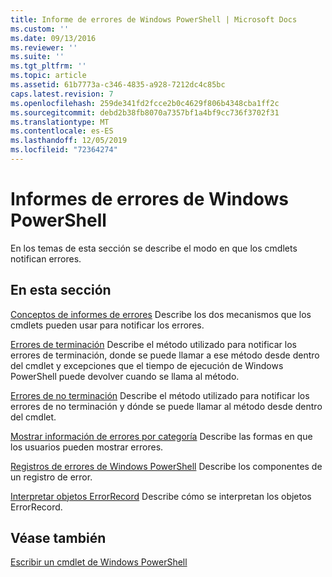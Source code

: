 ```yaml
---
title: Informe de errores de Windows PowerShell | Microsoft Docs
ms.custom: ''
ms.date: 09/13/2016
ms.reviewer: ''
ms.suite: ''
ms.tgt_pltfrm: ''
ms.topic: article
ms.assetid: 61b7773a-c346-4835-a928-7212dc4c85bc
caps.latest.revision: 7
ms.openlocfilehash: 259de341fd2fcce2b0c4629f806b4348cba1ff2c
ms.sourcegitcommit: debd2b38fb8070a7357bf1a4bf9cc736f3702f31
ms.translationtype: MT
ms.contentlocale: es-ES
ms.lasthandoff: 12/05/2019
ms.locfileid: "72364274"
---
```

# <a name="windows-powershell-error-reporting"></a>Informes de errores de Windows PowerShell

En los temas de esta sección se describe el modo en que los cmdlets notifican errores.

## <a name="in-this-section"></a>En esta sección

[Conceptos de informes de errores](./error-reporting-concepts.md) Describe los dos mecanismos que los cmdlets pueden usar para notificar los errores.

[Errores de terminación](./terminating-errors.md) Describe el método utilizado para notificar los errores de terminación, donde se puede llamar a ese método desde dentro del cmdlet y excepciones que el tiempo de ejecución de Windows PowerShell puede devolver cuando se llama al método.

[Errores de no terminación](./non-terminating-errors.md) Describe el método utilizado para notificar los errores de no terminación y dónde se puede llamar al método desde dentro del cmdlet.

[Mostrar información de errores por categoría](./displaying-error-information.md) Describe las formas en que los usuarios pueden mostrar errores.

[Registros de errores de Windows PowerShell](./windows-powershell-error-records.md) Describe los componentes de un registro de error.

[Interpretar objetos ErrorRecord](./interpreting-errorrecord-objects.md) Describe cómo se interpretan los objetos ErrorRecord.

## <a name="see-also"></a>Véase también

[Escribir un cmdlet de Windows PowerShell](./writing-a-windows-powershell-cmdlet.md)
